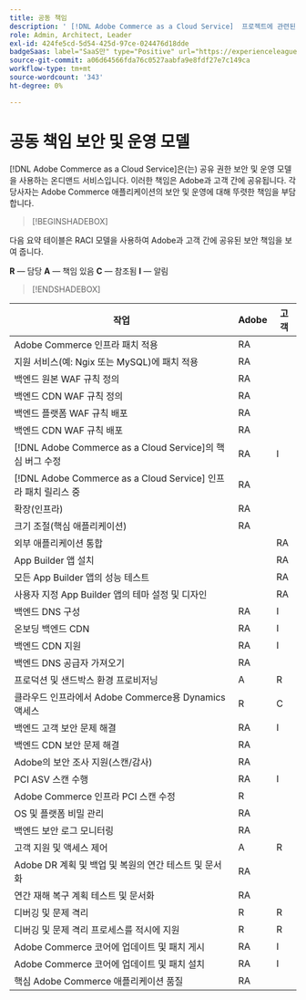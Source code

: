 ```yaml
---
title: 공동 책임
description: ' [!DNL Adobe Commerce as a Cloud Service]  프로젝트에 관련된 각 당사자의 보안 책임에 대해 알아봅니다.'
role: Admin, Architect, Leader
exl-id: 424fe5cd-5d54-425d-97ce-024476d18dde
badgeSaas: label="SaaS만" type="Positive" url="https://experienceleague.adobe.com/en/docs/commerce/user-guides/product-solutions" tooltip="Adobe Commerce as a Cloud Service 및 Adobe Commerce Optimizer 프로젝트에만 적용됩니다(Adobe 관리 SaaS 인프라)."
source-git-commit: a06d64566fda76c0527aabfa9e8fdf27e7c149ca
workflow-type: tm+mt
source-wordcount: '343'
ht-degree: 0%

---
```


# 공동 책임 보안 및 운영 모델

[!DNL Adobe Commerce as a Cloud Service]은(는) 공유 권한 보안 및 운영 모델을 사용하는 온디맨드 서비스입니다. 이러한 책임은 Adobe과 고객 간에 공유됩니다. 각 당사자는 Adobe Commerce 애플리케이션의 보안 및 운영에 대해 뚜렷한 책임을 부담합니다.

>[!BEGINSHADEBOX]

다음 요약 테이블은 RACI 모델을 사용하여 Adobe과 고객 간에 공유된 보안 책임을 보여 줍니다.

**R** — 담당
**A** — 책임 있음
**C** — 참조됨
**I** — 알림

>[!ENDSHADEBOX]

| 작업 | Adobe | 고객 |
| --- | --- | --- |
| Adobe Commerce 인프라 패치 적용 | RA | |
| 지원 서비스(예: Ngix 또는 MySQL)에 패치 적용 | RA | |
| 백엔드 원본 WAF 규칙 정의 | RA | |
| 백엔드 CDN WAF 규칙 정의 | RA | |
| 백엔드 플랫폼 WAF 규칙 배포 | RA | |
| 백엔드 CDN WAF 규칙 배포 | RA | |
| [!DNL Adobe Commerce as a Cloud Service]의 핵심 버그 수정 | RA | I |
| [!DNL Adobe Commerce as a Cloud Service] 인프라 패치 릴리스 중 | RA | |
| 확장(인프라) | RA | |
| 크기 조절(핵심 애플리케이션) | RA | |
| 외부 애플리케이션 통합 | | RA |
| App Builder 앱 설치 | | RA |
| 모든 App Builder 앱의 성능 테스트 | | RA |
| 사용자 지정 App Builder 앱의 테마 설정 및 디자인 | | RA |
| 백엔드 DNS 구성 | RA | I |
| 온보딩 백엔드 CDN | RA | I |
| 백엔드 CDN 지원 | RA | I |
| 백엔드 DNS 공급자 가져오기 | RA | |
| 프로덕션 및 샌드박스 환경 프로비저닝 | A | R |
| 클라우드 인프라에서 Adobe Commerce용 Dynamics 액세스 | R | C |
| 백엔드 고객 보안 문제 해결 | RA | I |
| 백엔드 CDN 보안 문제 해결 | RA | |
| Adobe의 보안 조사 지원(스캔/감사) | RA | |
| PCI ASV 스캔 수행 | RA | I |
| Adobe Commerce 인프라 PCI 스캔 수정 | R | |
| OS 및 플랫폼 비밀 관리 | RA | |
| 백엔드 보안 로그 모니터링 | RA | |
| 고객 지원 및 액세스 제어 | A | R |
| Adobe DR 계획 및 백업 및 복원의 연간 테스트 및 문서화 | RA | |
| 연간 재해 복구 계획 테스트 및 문서화 | RA | |
| 디버깅 및 문제 격리 | R | R |
| 디버깅 및 문제 격리 프로세스를 적시에 지원 | R | R |
| Adobe Commerce 코어에 업데이트 및 패치 게시 | RA | I |
| Adobe Commerce 코어에 업데이트 및 패치 설치 | RA | I |
| 핵심 Adobe Commerce 애플리케이션 품질 | RA | |
